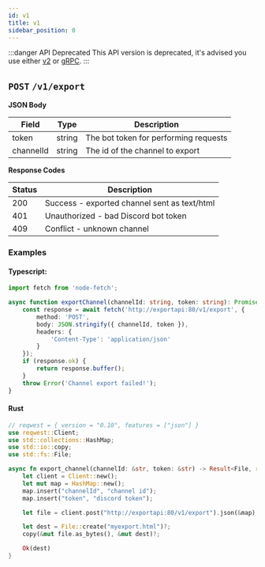 ```yaml
---
id: v1
title: v1
sidebar_position: 0
---
```


:::danger API Deprecated
This API version is deprecated, it's advised you use either [v2](v2.md) or [gRPC](gRPC.md).
:::

## `POST` `/v1/export`
__JSON Body__

| **Field** | **Type** | **Description**                       |
|-----------|----------|---------------------------------------|
| token     | string   | The bot token for performing requests |
| channelId | string   | The id of the channel to export       |

__Response Codes__

| **Status** | **Description**                              |
|------------|----------------------------------------------|
| 200        | Success - exported channel sent as text/html |
| 401        | Unauthorized - bad Discord bot token         |
| 409        | Conflict - unknown channel                   |

### Examples
#### Typescript:
```ts
import fetch from 'node-fetch';

async function exportChannel(channelId: string, token: string): Promise<Buffer> {
	const response = await fetch('http://exportapi:80/v1/export', {
		method: 'POST',
		body: JSON.stringify({ channelId, token }),
		headers: {
			'Content-Type': 'application/json'
		}
	});
	if (response.ok) {
		return response.buffer();
	}
	throw Error('Channel export failed!');
}
```
#### Rust
```rust
// reqwest = { version = "0.10", features = ["json"] }
use reqwest::Client;
use std::collections::HashMap;
use std::io::copy;
use std::fs::File;

async fn export_channel(channelId: &str, token: &str) -> Result<File, reqwest::Error> {
	let client = Client::new();
	let mut map = HashMap::new();
	map.insert("channelId", "channel id");
	map.insert("token", "discord token");

	let file = client.post("http://exportapi:80/v1/export").json(&map).await?.text().await?;

	let dest = File::create("myexport.html")?;
	copy(&mut file.as_bytes(), &mut dest)?;

	Ok(dest)
}
```
